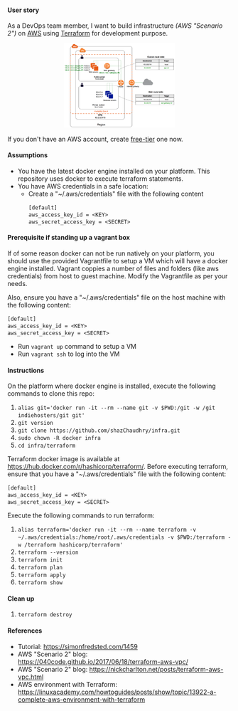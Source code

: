 #### User story
As a DevOps team member, I want to build infrastructure _(AWS "Scenario 2")_ on [AWS](https://aws.amazon.com/) using [Terraform](https://www.terraform.io/) for development purpose.

<p align="center">
  <img src="pics/aws-infra.png" alt="AWS infra" style="width: 250px;"/>
</p>

If you don't have an AWS account, create [free-tier](https://aws.amazon.com/free/) one now.

#### Assumptions
- You have the latest docker engine installed on your platform. This repository uses docker to execute terraform statements.
- You have AWS credentials in a safe location:
  - Create a "~/.aws/credentials" file with the following content
    ```
    [default]
    aws_access_key_id = <KEY>
    aws_secret_access_key = <SECRET>
    ```

#### Prerequisite if standing up a vagrant box
If of some reason docker can not be run natively on your platform, you should use the provided Vagrantfile to setup a VM which will have a docker engine installed. Vagrant coppies a number of files and folders (like aws credentials) from host to guest machine. Modify the Vagrantfile as per your needs.

Also, ensure you have a "~/.aws/credentials" file on the host machine with the following content:
  ```
  [default]
  aws_access_key_id = <KEY>
  aws_secret_access_key = <SECRET>
  ```

- Run `vagrant up` command to setup a VM
-	Run `vagrant ssh` to log into the VM

#### Instructions
On the platform where docker engine is installed, execute the following commands to clone this repo:
1. `alias git='docker run -it --rm --name git -v $PWD:/git -w /git indiehosters/git git'`
2. `git version`
3. `git clone https://github.com/shazChaudhry/infra.git`
4. `sudo chown -R docker infra`
5. `cd infra/terraform`

Terraform docker image is available at https://hub.docker.com/r/hashicorp/terraform/. Before executing terraform, ensure that you have a "~/.aws/credentials" file with the following content:
```
[default]
aws_access_key_id = <KEY>
aws_secret_access_key = <SECRET>
```

Execute the following commands to run terraform:
1. `alias terraform='docker run -it --rm --name terraform -v ~/.aws/credentials:/home/root/.aws/credentials -v $PWD:/terraform -w /terraform hashicorp/terraform'`
2. `terraform --version`
3. `terraform init`
4. `terraform plan`
5. `terraform apply`
6. `terraform show`

#### Clean up
1. `terraform destroy`

#### References
- Tutorial: https://simonfredsted.com/1459
- AWS "Scenario 2" blog: https://040code.github.io/2017/06/18/terraform-aws-vpc/
- AWS "Scenario 2" blog: https://nickcharlton.net/posts/terraform-aws-vpc.html
- AWS environment with Terraform: https://linuxacademy.com/howtoguides/posts/show/topic/13922-a-complete-aws-environment-with-terraform
